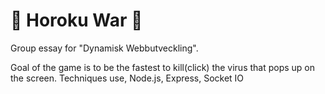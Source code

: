 # 🦠 Horoku War 🦠

Group essay for "Dynamisk Webbutveckling".

Goal of the game is to be the fastest to kill(click) the virus that pops up on the screen.
Techniques use, Node.js, Express, Socket IO
